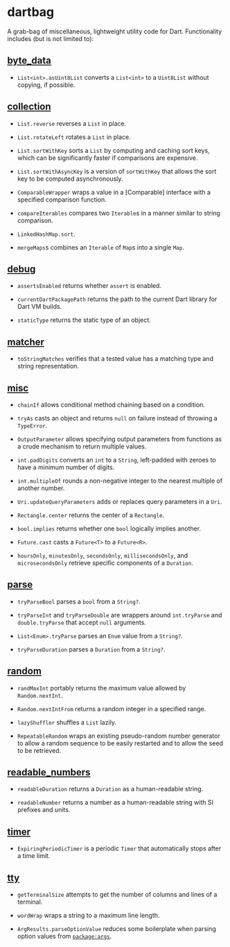 # dartbag

A grab-bag of miscellaneous, lightweight utility code for Dart.  Functionality
includes (but is not limited to):

## [byte_data]

* `List<int>.asUint8List` converts a `List<int>` to a `Uint8List` without
  copying, if possible.

## [collection]

* `List.reverse` reverses a `List` in place.

* `List.rotateLeft` rotates a `List` in place.

* `List.sortWithKey` sorts a `List` by computing and caching sort keys, which
  can be significantly faster if comparisons are expensive.

* `List.sortWithAsyncKey` is a version of `sortWithKey` that allows the sort
  key to be computed asynchronously.

* `ComparableWrapper` wraps a value in a [Comparable] interface with a
  specified comparison function.

* `compareIterables` compares two `Iterable`s in a manner similar to string
  comparison.

* `LinkedHashMap.sort`.

* `mergeMaps`s combines an `Iterable` of `Map`s into a single `Map`.

## [debug]

* `assertsEnabled` returns whether `assert` is enabled.

* `currentDartPackagePath` returns the path to the current Dart library for
  Dart VM builds.

* `staticType` returns the static type of an object.

## [matcher]

* `toStringMatches` verifies that a tested value has a matching type and string
  representation.

## [misc]

* `chainIf` allows conditional method chaining based on a condition.

* `tryAs` casts an object and returns `null` on failure instead of throwing a
  `TypeError`.

* `OutputParameter` allows specifying output parameters from functions as a
  crude mechanism to return multiple values.

* `int.padDigits` converts an `int` to a `String`, left-padded with zeroes to
  have a minimum number of digits.

* `int.multipleOf` rounds a non-negative integer to the nearest multiple of
  another number.

* `Uri.updateQueryParameters` adds or replaces query parameters in a `Uri`.

* `Rectangle.center` returns the center of a `Rectangle`.

* `bool.implies` returns whether one `bool` logically implies another.

* `Future.cast` casts a `Future<T>` to a `Future<R>`.

* `hoursOnly`, `minutesOnly`, `secondsOnly`, `millisecondsOnly`, and
  `microsecondsOnly` retrieve specific components of a `Duration`.

## [parse]

* `tryParseBool` parses a `bool` from a `String?`.

* `tryParseInt` and `tryParseDouble` are wrappers around `int.tryParse` and
  `double.tryParse` that accept `null` arguments.

* `List<Enum>.tryParse` parses an `Enum` value from a `String?`.

* `tryParseDuration` parses a `Duration` from a `String?`.

## [random]

* `randMaxInt` portably returns the maximum value allowed by `Random.nextInt`.

* `Random.nextIntFrom` returns a random integer in a specified range.

* `lazyShuffler` shuffles a `List` lazily.

* `RepeatableRandom` wraps an existing pseudo-random number generator to allow
  a random sequence to be easily restarted and to allow the seed to be
  retrieved.

## [readable_numbers]

* `readableDuration` returns a `Duration` as a human-readable string.

* `readableNumber` returns a number as a human-readable string with SI prefixes
  and units.

## [timer]

* `ExpiringPeriodicTimer` is a periodic `Timer` that automatically stops after a
  time limit.

## [tty]

* `getTerminalSize` attempts to get the number of columns and lines of a
  terminal.

* `wordWrap` wraps a string to a maximum line length.

* `ArgResults.parseOptionValue` reduces some boilerplate when parsing option
  values from [`package:args`].
  
[byte_data]: https://pub.dev/documentation/dartbag/latest/byte_data/byte_data-library.html
[collection]: https://pub.dev/documentation/dartbag/latest/collection/collection-library.html
[debug]: https://pub.dev/documentation/dartbag/latest/debug/debug-library.html
[matcher]: https://pub.dev/documentation/dartbag/latest/matcher/matcher-library.html
[misc]: https://pub.dev/documentation/dartbag/latest/misc/misc-library.html
[`package:args`]: https://pub.dev/packages/args
[parse]: https://pub.dev/documentation/dartbag/latest/parse/parse-library.html
[random]: https://pub.dev/documentation/dartbag/latest/random/random-library.html
[readable_numbers]: https://pub.dev/documentation/dartbag/latest/readable_numbers/readable_numbers-library.html
[timer]: https://pub.dev/documentation/dartbag/latest/timer/timer-library.html
[tty]: https://pub.dev/documentation/dartbag/latest/tty/tty-library.html
